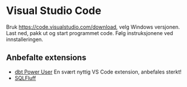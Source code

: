 # Visual Studio Code

Bruk https://code.visualstudio.com/download, velg Windows versjonen. Last ned, pakk ut og start programmet code. Følg instruksjonene ved innstalleringen.

## Anbefalte extensions

- [dbt Power User](dbt-power-user.md) En svært nyttig VS Code extension, anbefales sterkt!
- [SQLFluff](sqlfluff.md)
